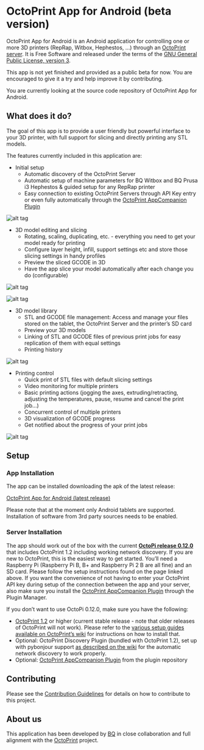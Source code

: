 # OctoPrint App for Android (beta version)

OctoPrint App for Android is an Android application for controlling one or more 3D printers (RepRap, Witbox, Hephestos, …) through an [OctoPrint server](http://www.octoprint.org). It is Free Software and released under the terms of the [GNU General Public License, version 3](http://www.gnu.org/licenses/gpl-3.0.en.html).

This app is not yet finished and provided as a public beta for now. You are encouraged to give it a try and help improve it by contributing.

You are currently looking at the source code repository of OctoPrint App for Android.

## What does it do?

The goal of this app is to provide a user friendly but powerful interface to your 3D printer, with full support for slicing and directly printing any STL models.

The features currently included in this application are:

  * Initial setup
    * Automatic discovery of the OctoPrint Server
    * Automatic setup of machine parameters for BQ Witbox and BQ Prusa i3 Hephestos & guided setup for any RepRap printer
    * Easy connection to existing OctoPrint Servers through API Key entry or even fully automatically through the [OctoPrint AppCompanion Plugin](https://github.com/bq/OctoPrint-AppCompanion)

![alt tag](./media/image01.png?raw=true)

  * 3D model editing and slicing
    * Rotating, scaling, duplicating, etc. - everything you need to get your model ready for printing
    * Configure layer height, infill, support settings etc and store those slicing settings in handy profiles
    * Preview the sliced GCODE in 3D
    * Have the app slice your model automatically after each change you do (configurable)

![alt tag](./media/image02.png?raw=true)

![alt tag](./media/image04.png?raw=true)

  * 3D model library
    * STL and GCODE file management: Access and manage your files stored on the tablet, the OctoPrint Server and the printer’s SD card
    * Preview your 3D models
    * Linking of STL and GCODE files of previous print jobs for easy replication of them with equal settings
    * Printing history

![alt tag](./media/image03.png?raw=true)

  * Printing control
    * Quick print of STL files with default slicing settings
    * Video monitoring for multiple printers
    * Basic printing actions (jogging the axes, extruding/retracting, adjusting the temperatures, pause, resume and cancel the print job…)
    * Concurrent control of multiple printers
    * 3D visualization of GCODE progress
    * Get notified about the progress of your print jobs

![alt tag](./media/image00.png?raw=true)

## Setup

### App Installation

The app can be installed downloading the apk of the latest release:

[OctoPrint App for Android (latest release)](https://github.com/bq/OctoPrint-AndroidApp/releases/latest)

Please note that at the moment only Android tablets are supported. Installation of software from 3rd party sources needs to be enabled.

### Server Installation

The app should work out of the box with the current [**OctoPi release 0.12.0**](http://octoprint.org/download/) that includes OctoPrint 1.2 including working network discovery. If you are new to OctoPrint, this is the easiest way to get started. You’ll need a Raspberry Pi (Raspberry Pi B, B+ and Raspberry Pi 2 B are all fine) and an SD card. Please follow the setup instructions found on the page linked above. If you want the convenience of not having to enter your OctoPrint API key during setup of the connection between the app and your server, also make sure you install the [OctoPrint AppCompanion Plugin](https://github.com/bq/OctoPrint-AppCompanion) through the Plugin Manager.

If you don’t want to use OctoPi 0.12.0, make sure you have the following:

  * [OctoPrint 1.2](http://www.octoprint.org/download/) or higher (current stable release - note that older releases of OctoPrint will not work). Please refer to the [various setup guides available on OctoPrint’s wiki](https://github.com/foosel/OctoPrint/wiki#assorted-guides) for instructions on how to install that.
  * Optional: OctoPrint Discovery Plugin (bundled with OctoPrint 1.2), set up with pybonjour support [as described on the wiki](https://github.com/foosel/OctoPrint/wiki/Plugin:-Discovery#installing-pybonjour) for the automatic network discovery to work properly.
  * Optional: [OctoPrint AppCompanion Plugin](https://github.com/bq/OctoPrint-AppCompanion) from the plugin repository

## Contributing

Please see the [Contribution Guidelines](./CONTRIBUTING.md) for details on how to contribute to this project.

## About us

This application has been developed by [BQ](http://www.bq.com/) in close collaboration and full alignment with the [OctoPrint](http://www.octoprint.org) project.
